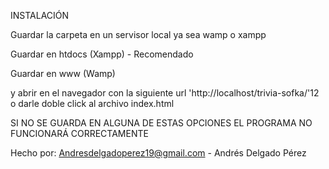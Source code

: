 INSTALACIÓN

Guardar la carpeta en un servisor local ya sea wamp o xampp

Guardar en htdocs (Xampp) - Recomendado

Guardar en www (Wamp) 

y abrir en el navegador con la siguiente url 'http://localhost/trivia-sofka/'12 o darle doble click al archivo index.html

SI NO SE GUARDA EN ALGUNA DE ESTAS OPCIONES EL PROGRAMA NO FUNCIONARÁ CORRECTAMENTE

Hecho por: Andresdelgadoperez19@gmail.com - Andrés Delgado Pérez